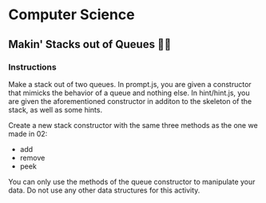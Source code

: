 # Computer Science

## Makin' Stacks out of Queues 🤯🤯

### Instructions
Make a stack out of two queues. In prompt.js, you are given a constructor that mimicks the behavior of a queue and nothing else. In hint/hint.js, you are given the aforementioned constructor in additon to the skeleton of the stack, as well as some hints.

Create a new stack constructor with the same three methods as the one we made in 02:

- add
- remove
- peek

You can only use the methods of the queue constructor to manipulate your data. Do not use any other data structures for this activity.